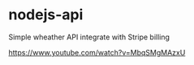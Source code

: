 # nodejs-api

Simple wheather API integrate with Stripe billing

https://www.youtube.com/watch?v=MbqSMgMAzxU